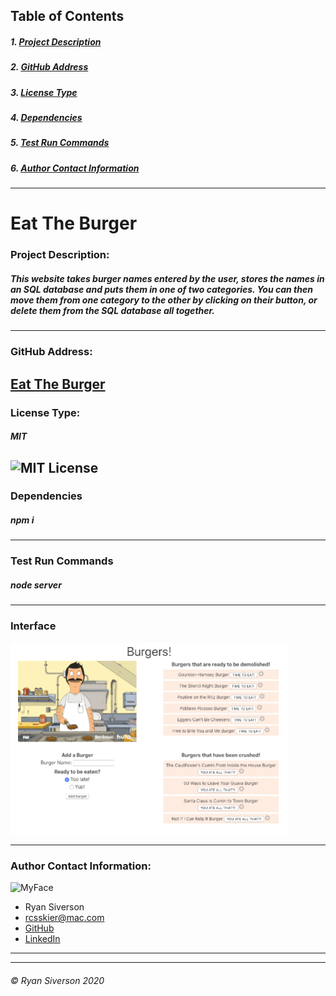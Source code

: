 
## Table of Contents
##### 1. [Project Description](#Project-Description)
##### 2. [GitHub Address](#GitHub-Address)
##### 3. [License Type](#License-Type)
##### 4. [Dependencies](#Dependencies)
##### 5. [Test Run Commands](#Test-Run-Commands)
##### 6. [Author Contact Information](#Author-Contact-Information)
---
# **Eat The Burger**

### **Project Description:**
##### This website takes burger names entered by the user, stores the names in an SQL database and puts them in one of two categories. You can then move them from one category to the other by clicking on their button, or delete them from the SQL database all together.
---
### **GitHub Address:**
[Eat The Burger](https://github.com/rysiphoto/EatTheBurger)
---
### **License Type:**
##### MIT
![MIT License](https://img.shields.io/badge/license-MIT-green)
---
### **Dependencies**
##### npm i
---
### **Test Run Commands**
##### node server
---
### **Interface**
<img src="eattb.png" height="306px" width="445px">

---
### **Author Contact Information:**
![MyFace](https://avatars3.githubusercontent.com/u/61304775?s=150&u=d99beab884a1c29674dba64712a08086272d692b&v=4)
* Ryan Siverson
* rcsskier@mac.com
* [GitHub](https://github.com/rysiphoto)
* [LinkedIn](https://www.linkedin.com/in/ryan-siverson-695b5a32/)

---
---
###### © Ryan Siverson 2020
